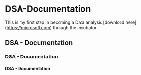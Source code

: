 # DSA-Documentation
This is my first step in becoming a Data analysis [download here] (https://microsoft.com) through the incubator
## DSA - Documentation
### DSA - Documentation
#### DSA - Documentation
